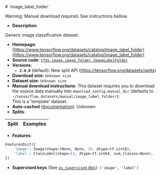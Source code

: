 <div itemscope itemtype="http://schema.org/Dataset">
  <div itemscope itemprop="includedInDataCatalog" itemtype="http://schema.org/DataCatalog">
    <meta itemprop="name" content="TensorFlow Datasets" />
  </div>
  <meta itemprop="name" content="image_label_folder" />
  <meta itemprop="description" content="Generic image classification dataset.&#10;&#10;To use this dataset:&#10;&#10;```python&#10;import tensorflow_datasets as tfds&#10;&#10;ds = tfds.load(&#x27;image_label_folder&#x27;, split=&#x27;train&#x27;)&#10;for ex in ds.take(4):&#10;  print(ex)&#10;```&#10;&#10;See [the guide](https://www.tensorflow.org/datasets/overview) for more&#10;informations on [tensorflow_datasets](https://www.tensorflow.org/datasets).&#10;&#10;" />
  <meta itemprop="url" content="https://www.tensorflow.org/datasets/catalog/image_label_folder" />
  <meta itemprop="sameAs" content="https://www.tensorflow.org/datasets/catalog/image_label_folder" />
  <meta itemprop="citation" content="" />
</div>
# `image_label_folder`

Warning: Manual download required. See instructions bellow.

*   **Description**:

Generic image classification dataset.

*   **Homepage**:
    [https://www.tensorflow.org/datasets/catalog/image_label_folder](https://www.tensorflow.org/datasets/catalog/image_label_folder)
*   **Source code**:
    [`tfds.image.image_folder.ImageLabelFolder`](https://github.com/tensorflow/datasets/tree/master/tensorflow_datasets/image/image_folder.py)
*   **Versions**:
    *   **`2.0.0`** (default): New split API
        (https://tensorflow.org/datasets/splits)
*   **Download size**: `Unknown size`
*   **Dataset size**: `Unknown size`
*   **Manual download instructions**: This dataset requires you to download the
    source data manually into `download_config.manual_dir`
    (defaults to `~/tensorflow_datasets/manual/image_label_folder/`):<br/>
    This is a 'template' dataset.
*   **Auto-cached**
    ([documentation](https://www.tensorflow.org/datasets/performances#auto-caching)):
    Unknown
*   **Splits**:

Split | Examples
:---- | -------:

*   **Features**:

```python
FeaturesDict({
    'image': Image(shape=(None, None, 3), dtype=tf.uint8),
    'label': ClassLabel(shape=(), dtype=tf.int64, num_classes=None),
})
```

*   **Supervised keys** (See
    [`as_supervised` doc](https://www.tensorflow.org/datasets/api_docs/python/tfds/load)):
    `('image', 'label')`

